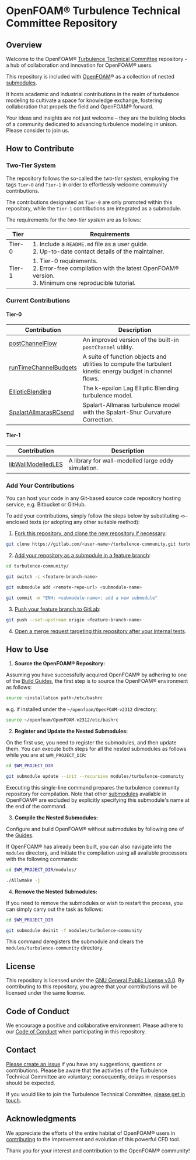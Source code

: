# OpenFOAM&reg; Turbulence Technical Committee Repository

## Overview

Welcome to the OpenFOAM&reg; [Turbulence Technical Committee](https://wiki.openfoam.com/Turbulence_Technical_Committee) repository - a hub of collaboration and innovation for OpenFOAM&reg; users.

This repository is included with [OpenFOAM](https://www.openfoam.com/)&reg;
as a collection of nested [submodules](https://git-scm.com/book/en/v2/Git-Tools-Submodules).

It hosts academic and industrial contributions in the realm of turbulence
modeling to cultivate a space for knowledge exchange, fostering collaboration
that propels the field and OpenFOAM&reg; forward.

Your ideas and insights are not just welcome – they are the building blocks of a
community dedicated to advancing turbulence modeling in unison. Please consider
to join us.

## How to Contribute

### Two-Tier System

The repository follows the so-called the *two-tier system*, employing
the tags `Tier-0` and `Tier-1` in order to effortlessly welcome
community contributions.

The contributions designated as `Tier-0` are only promoted within this
repository, while the `Tier-1` contributions are integrated as a submodule.

The requirements for the *two-tier system* are as follows:

| Tier   | Requirements |
| ---    | ---          |
| Tier-0 | 1. Include a `README.md` file as a user guide.<br>2. Up-to-date contact details of the maintainer. |
| Tier-1 | 1. Tier-0 requirements. <br>2. Error-free compilation with the latest OpenFOAM&reg; version. <br>3. Minimum one reproducible tutorial.|

### Current Contributions

#### Tier-0

| Contribution  | Description |
| ---           | ---          |
| [postChannelFlow](https://github.com/timofeymukha/postChannelFlow) | An improved version of the built-in `postChannel` utility. |
| [runTimeChannelBudgets](https://github.com/janneshopman/runTimeChannelBudgets) | A suite of function objects and utilities to compute the turbulent kinetic energy budget in channel flows. |
| [EllipticBlending](https://github.com/MAHTEP/EllipticBlending) | The k-epsilon Lag Elliptic Blending turbulence model. |
| [SpalartAllmarasRCsend](https://gitlab.com/mAlletto/openfoamtutorials/-/tree/master/SpalartAllmarasRCsend) | Spalart-Allmaras turbulence model with the Spalart-Shur Curvature Correction. |

#### Tier-1

| Contribution  | Description |
| ---           | ---          |
| [libWallModelledLES](https://github.com/timofeymukha/libWallModelledLES/) | A library for wall-modelled large eddy simulation. |

### Add Your Contributions

You can host your code in any Git-based source code repository
hosting service, e.g. Bitbucket or GitHub.

To add your contributions, simply follow the steps below by substituting
`<>`-enclosed texts (or adopting any other suitable method):

1. [Fork this repository, and clone the new repository if necessary](https://docs.gitlab.com/ee/user/project/repository/forking_workflow.html):

```bash
git clone https://gitlab.com/<user-name>/turbulence-community.git turbulence-community
```

2. [Add your repository as a submodule in a feature branch](https://docs.gitlab.com/ee/gitlab-basics/feature_branch_workflow.html):

```bash
cd turbulence-community/
```
```bash
git switch -c <feature-branch-name>
```
```bash
git submodule add <remote-repo-url> <submodule-name>
```
```bash
git commit -m "ENH: <submodule-name>: add a new submodule"
```

3. [Push your feature branch to GitLab](https://docs.gitlab.com/ee/user/project/push_options.html):

```bash
git push --set-upstream origin <feature-branch-name>
```

4. [Open a merge request targeting this repository after your internal tests](https://docs.gitlab.com/ee/user/project/merge_requests/creating_merge_requests.html).

## How to Use

1. **Source the OpenFOAM&reg; Repository:**

Assuming you have successfully acquired OpenFOAM&reg; by adhering to one of
the [Build Guides](https://develop.openfoam.com/Development/openfoam/-/wikis/building),
the first step is to source the OpenFOAM&reg; environment as follows:

```bash
source <installation path>/etc/bashrc
```

e.g. if installed under the `~/openfoam/OpenFOAM-v2312` directory:

```bash
source ~/openfoam/OpenFOAM-v2312/etc/bashrc
```

2. **Register and Update the Nested Submodules:**

On the first use, you need to register the submodules, and then update them.
You can execute both steps for all the nested submodules as follows while
you are at `$WM_PROJECT_DIR`:

```bash
cd $WM_PROJECT_DIR
```
```bash
git submodule update --init --recursive modules/turbulence-community
```

Executing this single-line command prepares the turbulence community repository
for compilation. Note that other [submodules](https://develop.openfoam.com/Development/openfoam/-/wikis/modules)
available in OpenFOAM&reg; are excluded by explicitly specifying this
submodule's name at the end of the command.

3. **Compile the Nested Submodules:**

Configure and build OpenFOAM&reg; without submodules by
following one of the [Guides](https://develop.openfoam.com/Development/openfoam/-/wikis/home).

If OpenFOAM&reg; has already been built, you can also navigate into the `modules`
directory, and initiate the compilation using all available processors with the
following commands:

```bash
cd $WM_PROJECT_DIR/modules/
```
```bash
./Allwmake -j
```

4. **Remove the Nested Submodules:**

If you need to remove the submodules or wish to restart the process,
you can simply carry out the task as follows:

```bash
cd $WM_PROJECT_DIR
```
```bash
git submodule deinit -f modules/turbulence-community
```

This command deregisters the submodule and clears the
`modules/turbulence-community` directory.

## License

This repository is licensed under the [GNU General Public License v3.0](LICENSE.md).
By contributing to this repository, you agree that your contributions will be
licensed under the same license.

## Code of Conduct

We encourage a positive and collaborative environment.
Please adhere to our [Code of Conduct](CODE_OF_CONDUCT.md)
when participating in this repository.

## Contact

[Please create an issue](https://gitlab.com/openfoam/community/tc-turbulence/turbulence-community/-/issues/new)
if you have any suggestions, questions or contributions. Please be aware that the
activities of the Turbulence Technical Committee are voluntary; consequently, delays
in responses should be expected.

If you would like to join the Turbulence Technical Committee,
[please get in touch](https://wiki.openfoam.com/Turbulence_Technical_Committee).

## Acknowledgments

We appreciate the efforts of the entire habitat of OpenFOAM&reg; users in
[contributing](CONTRIBUTORS.md) to the improvement and evolution of this
powerful CFD tool.

Thank you for your interest and contribution to the OpenFOAM&reg; community!


<!----------------------------------------------------------------------------->